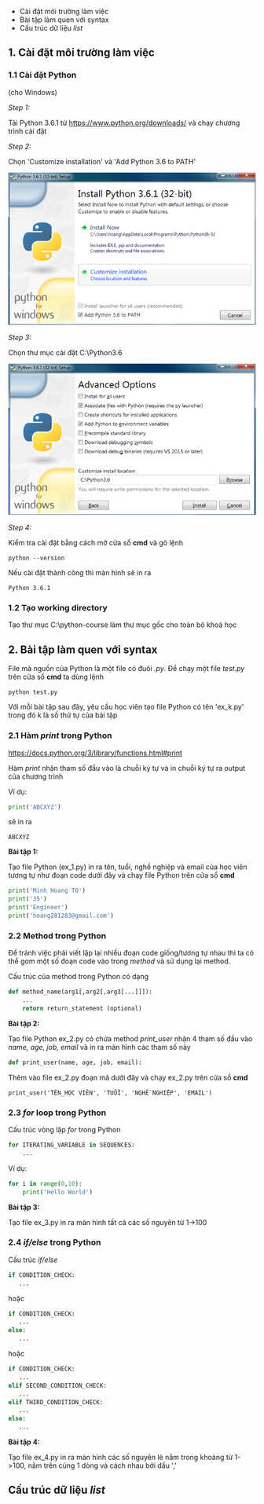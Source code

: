
* Cài đặt môi trường làm việc
* Bài tập làm quen với syntax
* Cấu trúc dữ liệu *list*


## 1. Cài đặt môi trường làm việc

### 1.1 Cài đặt Python

(cho Windows)

*Step 1:*

Tải Python 3.6.1 từ https://www.python.org/downloads/ và chạy chương trình cài đặt

*Step 2:*

Chọn 'Customize installation' và 'Add Python 3.6 to PATH'

![](https://raw.githubusercontent.com/mto/python-course/master/Session1/install_python_1.png)

*Step 3:*

Chọn thư mục cài đặt C:\Python3.6

![](https://raw.githubusercontent.com/mto/python-course/master/Session1/install_python_2.png)

*Step 4:*

Kiểm tra cài đặt bằng cách mở cửa sổ **cmd** và gõ lệnh

```shell
python --version
```

Nếu cài đặt thành công thì màn hình sẽ in ra

```shell
Python 3.6.1
```

### 1.2 Tạo working directory

Tạo thư mục C:\python-course làm thư mục gốc cho toàn bộ khoá học

## 2. Bài tập làm quen với syntax

File mã nguồn của Python là một file có đuôi *.py*. Để chạy một file *test.py* trên cửa sổ **cmd** ta dùng lệnh

```shell
python test.py
```

Với mỗi bài tập sau đây, yêu cầu học viên tạo file Python có tên 'ex_k.py' trong đó k là số thứ tự của bài tập


### 2.1 Hàm *print* trong Python

https://docs.python.org/3/library/functions.html#print

Hàm *print* nhận tham số đầu vào là chuỗi ký tự và in chuỗi ký tự ra output của chương trình

Ví dụ:

```python
print('ABCXYZ')
```

sẽ in ra

```shell
ABCXYZ
```

__**Bài tập 1:**__

Tạo file Python (ex_1.py) in ra tên, tuổi, nghề nghiệp và email của học viên tương tự như đoạn code dưới đây và chạy file Python trên cửa sổ **cmd**

```python
print('Minh Hoang TO')
print('35')
print('Engineer')
print('hoang281283@gmail.com')
```

### 2.2 Method trong Python

Để tránh việc phải viết lặp lại nhiều đoạn code giống/tương tự nhau thì ta có thể gom một số đoạn code vào trong *method* và sử dụng lại method.

Cấu trúc của method trong Python có dạng

```python
def method_name(arg1[,arg2[,arg3[...]]]):
    ...
    return return_statement (optional)

```

__**Bài tập 2:**__

Tạo file Python ex_2.py có chứa method *print_user* nhận 4 tham số đầu vào *name, age, job, email* và in ra màn hình các tham số này

```python
def print_user(name, age, job, email):

```

Thêm vào file ex_2.py đoạn mã dưới đây và chạy ex_2.py trên cửa sổ **cmd**

```
print_user('TÊN_HỌC VIÊN', 'TUỔI', 'NGHỀ NGHIỆP', 'EMAIL')
```

### 2.3 *for* loop trong Python

Cấu trúc vòng lặp *for* trong Python

```python
for ITERATING_VARIABLE in SEQUENCES:
    ...
```

Ví dụ:

```python
for i in range(0,10):
    print('Hello World')
```

__**Bài tập 3:**__

Tạo file ex_3.py in ra màn hình tất cả các số nguyên từ 1->100

### 2.4 *if/else* trong Python

Cấu trúc *if/else*

```python
if CONDITION_CHECK:
   ...
```

hoặc

```python
if CONDITION_CHECK:
   ...
else:
   ...
```

hoặc

```python
if CONDITION_CHECK:
   ...
elif SECOND_CONDITION_CHECK:
   ...
elif THIRD_CONDITION_CHECK:
   ...
else:
   ...
```

__**Bài tập 4:**__

Tạo file ex_4.py in ra màn hình các số nguyên lẻ nằm trong khoảng từ 1->100, nằm trên cùng 1 dòng và cách nhau bởi dấu ','

## Cấu trúc dữ liệu *list*